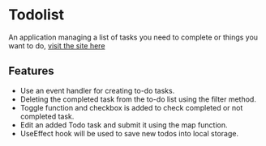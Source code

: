 # Todolist
An application managing a list of tasks you need to complete or things you want to do, [visit the site here](https://photkosee.github.io/uqwxd-react_labs/)

## Features
- Use an event handler for creating to-do tasks.
- Deleting the completed task from the to-do list using the filter method.
- Toggle function and checkbox is added to check completed or not completed task.
- Edit an added Todo task and submit it using the map function.
- UseEffect hook will be used to save new todos into local storage.
